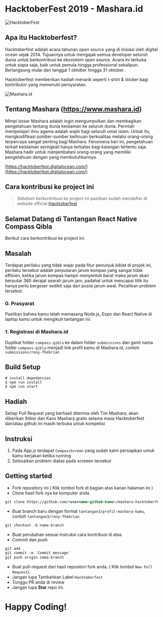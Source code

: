 # HacktoberFest 2019 - Mashara.id
![HacktoberFest](https://vinitshahdeo.github.io/HacktoberFest2K19/hacktoberfestfooter.png)

## Apa itu Hacktoberfest?
Hacktoberfest adalah acara tahunan *open source* yang di inisiasi oleh digital ocean sejak 2014. Tujuannya untuk mengajak semua developer seluruh dunia untuk berkontribusi ke ekosistem open source. Acara ini terbuka untuk siapa saja, baik untuk pemula hingga professional sekalipun. Berlangsung mulai dari tanggal 1 oktober hingga 31 oktober .

Hacktoberfest memberikan hadiah menarik seperti t-shirt & sticker bagi kontributor yang memenuhi persyaratan.

![Mashara.id](https://www.mashara.id/_nuxt/img/2751b66.jpg)

## Tentang Mashara (https://www.mashara.id)
Mimpi besar Mashara adalah ingin mengumpulkan dan membagikan pengetahuan tentang dunia keislaman ke seluruh dunia. Perintah mempelajari ilmu agama adalah wajib bagi seluruh umat islam. Untuk itu, mengkodifikasi sumber-sumber keilmuan berkualitas melalui orang-orang terpercaya sangat penting bagi Mashara. Fenomena hari ini, pengetahuan terkait keislaman seringkali hanya terbatas bagi kalangan tertentu saja. Mashara hadir untuk menjembatani orang-orang yang memiliki pengetahuan dengan yang membutuhkannya.


[https://hacktoberfest.digitalocean.com/](https://hacktoberfest.digitalocean.com/)

## Cara kontribusi ke project ini
>Sebelum berkontribusi ke project ini pastikan sudah mendaftar di website official [Hacktoberfest](https://hacktoberfest.digitalocean.com/)

## Selamat Datang di Tantangan React Native Compass Qibla

Berikut cara berkontribusi ke project ini:

## Masalah

Terdapat perilaku yang tidak wajar pada fitur penunjuk kiblat di projek ini, perilaku tersebut adalah perputaran jarum kompas yang sangat tidak effisien, ketika jarum kompas hampir menyentuh barat maka jarum akan berputar 360 derajat searah jarum jam, padahal untuk mencapai titik itu hanya perlu bergeser sedikit saja dari posisi jarum awal. Pecahkan problem tersebut.

### 0. Prasyarat

Pastikan bahwa kamu telah memasang Node.js, Expo dan React Native di laptop kamu untuk mengikuti tantangan ini.

### 1. Registrasi di Mashara.id

Duplikat folder `compass-qibla` ke dalam folder `submissions` dan ganti nama folder `compass-qibla` menjadi link profil kamu di Mashara.id, contoh `submissions/rony-fhebrian`

## Build Setup

```
# install depedencies
$ npm run install
$ npm run start
```

## Hadiah
Setiap Pull Request yang berhasil diterima oleh Tim Mashara, akan diberikan Stiker dan Kaos Mashara gratis selama masa Hacktoberfest dan/atau github ini masih terbuka untuk kompetisi

## Instruksi
1. Pada App.js terdapat `CompassScreen` yang sudah kami persiapkan untuk kamu kerjakan ketika running
2. Selesaikan problem diatas pada screeen tersebut

## Getting started
* Fork repository ini ( Klik tombol fork di bagian atas kanan halaman ini )
* Clone hasil fork nya ke komputer anda.

```markdown
git clone https://github.com/<username-github-kamu>/mashara-hacktoberfest
```

* Buat branch baru dengan format `tantangan3/profil-mashara-kamu`, contoh `tantangan3/rony-fhebrian`

```markdown
git checkout -b nama-branch
```

* Buat perubahan sesuai instruksi cara kontribusi di atas
* Commit dan push

```markdown
git add .
git commit -m 'Commit message'
git push origin nama-branch
```

* Buat pull-request dari hasil repositori fork anda. ( Klik tombol `New Pull Request`).
* Jangan lupa Tambahkan Label `Hacktoberfest`
* Tunggu PR anda di review  
* Jangan lupa **Star** repo ini.

# Happy Coding!